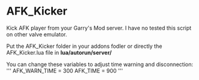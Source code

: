 # AFK_Kicker
Kick AFK player from your Garry's Mod server.
I have no tested this script on other valve emulator.

Put the AFK_Kicker folder in your addons fodler or directly the AFK_Kicker.lua file in **lua/autorun/server/**

You can change these variables to adjust time warning and disconnection:
'''
AFK_WARN_TIME = 300
AFK_TIME = 900
'''
